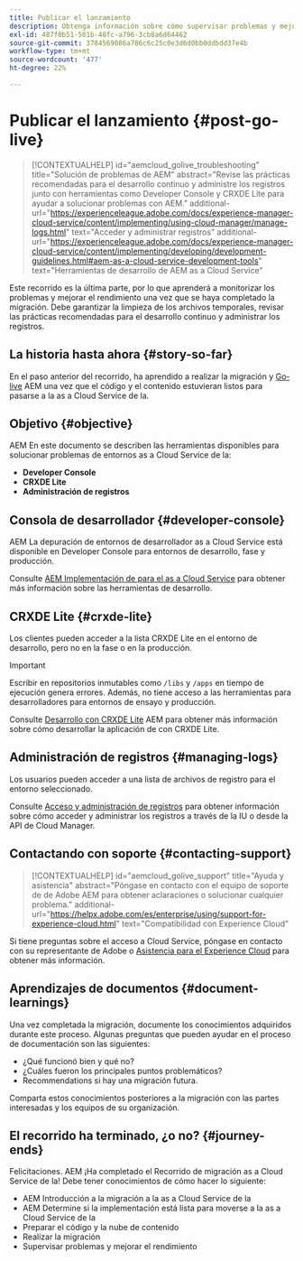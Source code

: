 ```yaml
---
title: Publicar el lanzamiento
description: Obtenga información sobre cómo supervisar problemas y mejorar el rendimiento
exl-id: 487f0b51-501b-48fc-a796-3cb8a6d64462
source-git-commit: 3784569086a786c6c25c0e3d6d0bb0ddbdd37e4b
workflow-type: tm+mt
source-wordcount: '477'
ht-degree: 22%

---
```


# Publicar el lanzamiento {#post-go-live}

>[!CONTEXTUALHELP]
>id="aemcloud_golive_troubleshooting"
>title="Solución de problemas de AEM"
>abstract="Revise las prácticas recomendadas para el desarrollo continuo y administre los registros junto con herramientas como Developer Console y CRXDE Lite para ayudar a solucionar problemas con AEM."
>additional-url="https://experienceleague.adobe.com/docs/experience-manager-cloud-service/content/implementing/using-cloud-manager/manage-logs.html" text="Acceder y administrar registros"
>additional-url="https://experienceleague.adobe.com/docs/experience-manager-cloud-service/content/implementing/developing/development-guidelines.html#aem-as-a-cloud-service-development-tools" text="Herramientas de desarrollo de AEM as a Cloud Service"

Este recorrido es la última parte, por lo que aprenderá a monitorizar los problemas y mejorar el rendimiento una vez que se haya completado la migración. Debe garantizar la limpieza de los archivos temporales, revisar las prácticas recomendadas para el desarrollo continuo y administrar los registros.

## La historia hasta ahora {#story-so-far}

En el paso anterior del recorrido, ha aprendido a realizar la migración y [Go-live](/help/journey-migration/go-live.md) AEM una vez que el código y el contenido estuvieran listos para pasarse a la as a Cloud Service de la.

## Objetivo {#objective}

AEM En este documento se describen las herramientas disponibles para solucionar problemas de entornos as a Cloud Service de la:

* **Developer Console**
* **CRXDE Lite**
* **Administración de registros**

## Consola de desarrollador {#developer-console}

AEM La depuración de entornos de desarrollador as a Cloud Service está disponible en Developer Console para entornos de desarrollo, fase y producción.

Consulte [AEM Implementación de para el as a Cloud Service](/help/implementing/developing/introduction/development-guidelines.md#aem-as-a-cloud-service-development-tools) para obtener más información sobre las herramientas de desarrollo.

## CRXDE Lite {#crxde-lite}

Los clientes pueden acceder a la lista CRXDE Lite en el entorno de desarrollo, pero no en la fase o en la producción.

>[!IMPORTANT]
>Escribir en repositorios inmutables como `/libs` y `/apps` en tiempo de ejecución genera errores. Además, no tiene acceso a las herramientas para desarrolladores para entornos de ensayo y producción.

Consulte [Desarrollo con CRXDE Lite](/help/implementing/developing/tools/crxde.md) AEM para obtener más información sobre cómo desarrollar la aplicación de con CRXDE Lite.

## Administración de registros {#managing-logs}

Los usuarios pueden acceder a una lista de archivos de registro para el entorno seleccionado.

Consulte [Acceso y administración de registros](/help/implementing/cloud-manager/manage-logs.md) para obtener información sobre cómo acceder y administrar los registros a través de la IU o desde la API de Cloud Manager.

## Contactando con soporte {#contacting-support}

>[!CONTEXTUALHELP]
>id="aemcloud_golive_support"
>title="Ayuda y asistencia"
>abstract="Póngase en contacto con el equipo de soporte de de Adobe AEM para obtener aclaraciones o solucionar cualquier problema."
>additional-url="https://helpx.adobe.com/es/enterprise/using/support-for-experience-cloud.html" text="Compatibilidad con Experience Cloud"

Si tiene preguntas sobre el acceso a Cloud Service, póngase en contacto con su representante de Adobe o [Asistencia para el Experience Cloud](https://helpx.adobe.com/es/enterprise/using/support-for-experience-cloud.html) para obtener más información.

## Aprendizajes de documentos {#document-learnings}

Una vez completada la migración, documente los conocimientos adquiridos durante este proceso. Algunas preguntas que pueden ayudar en el proceso de documentación son las siguientes:

* ¿Qué funcionó bien y qué no?
* ¿Cuáles fueron los principales puntos problemáticos?
* Recommendations si hay una migración futura.

Comparta estos conocimientos posteriores a la migración con las partes interesadas y los equipos de su organización.

## El recorrido ha terminado, ¿o no? {#journey-ends}

Felicitaciones. AEM ¡Ha completado el Recorrido de migración as a Cloud Service de la! Debe tener conocimientos de cómo hacer lo siguiente:

* AEM Introducción a la migración a la as a Cloud Service de la
* AEM Determine si la implementación está lista para moverse a la as a Cloud Service de la
* Preparar el código y la nube de contenido
* Realizar la migración
* Supervisar problemas y mejorar el rendimiento
